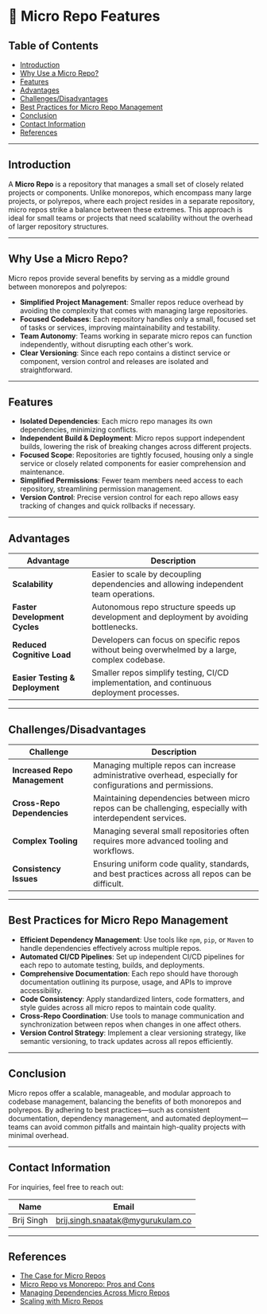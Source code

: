 # 🚀 Micro Repo Features

## Table of Contents
- [Introduction](#introduction)
- [Why Use a Micro Repo?](#why-use-a-micro-repo)
- [Features](#features)
- [Advantages](#advantages)
- [Challenges/Disadvantages](#challengesdisadvantages)
- [Best Practices for Micro Repo Management](#best-practices-for-micro-repo-management)
- [Conclusion](#conclusion)
- [Contact Information](#contact-information)
- [References](#references)

---

## Introduction
A **Micro Repo** is a repository that manages a small set of closely related projects or components. Unlike monorepos, which encompass many large projects, or polyrepos, where each project resides in a separate repository, micro repos strike a balance between these extremes. This approach is ideal for small teams or projects that need scalability without the overhead of larger repository structures.

---

## Why Use a Micro Repo?

Micro repos provide several benefits by serving as a middle ground between monorepos and polyrepos:

- **Simplified Project Management**: Smaller repos reduce overhead by avoiding the complexity that comes with managing large repositories.
- **Focused Codebases**: Each repository handles only a small, focused set of tasks or services, improving maintainability and testability.
- **Team Autonomy**: Teams working in separate micro repos can function independently, without disrupting each other's work.
- **Clear Versioning**: Since each repo contains a distinct service or component, version control and releases are isolated and straightforward.

---

## Features

- **Isolated Dependencies**: Each micro repo manages its own dependencies, minimizing conflicts.
- **Independent Build & Deployment**: Micro repos support independent builds, lowering the risk of breaking changes across different projects.
- **Focused Scope**: Repositories are tightly focused, housing only a single service or closely related components for easier comprehension and maintenance.
- **Simplified Permissions**: Fewer team members need access to each repository, streamlining permission management.
- **Version Control**: Precise version control for each repo allows easy tracking of changes and quick rollbacks if necessary.

---

## Advantages

| **Advantage**                 | **Description**                                                                            |
|-------------------------------|--------------------------------------------------------------------------------------------|
| **Scalability**                | Easier to scale by decoupling dependencies and allowing independent team operations.        |
| **Faster Development Cycles**  | Autonomous repo structure speeds up development and deployment by avoiding bottlenecks.    |
| **Reduced Cognitive Load**     | Developers can focus on specific repos without being overwhelmed by a large, complex codebase. |
| **Easier Testing & Deployment**| Smaller repos simplify testing, CI/CD implementation, and continuous deployment processes. |

---

## Challenges/Disadvantages

| **Challenge**                 | **Description**                                                                            |
|-------------------------------|--------------------------------------------------------------------------------------------|
| **Increased Repo Management**  | Managing multiple repos can increase administrative overhead, especially for configurations and permissions. |
| **Cross-Repo Dependencies**    | Maintaining dependencies between micro repos can be challenging, especially with interdependent services. |
| **Complex Tooling**            | Managing several small repositories often requires more advanced tooling and workflows.    |
| **Consistency Issues**         | Ensuring uniform code quality, standards, and best practices across all repos can be difficult. |

---

## Best Practices for Micro Repo Management

- **Efficient Dependency Management**: Use tools like `npm`, `pip`, or `Maven` to handle dependencies effectively across multiple repos.
- **Automated CI/CD Pipelines**: Set up independent CI/CD pipelines for each repo to automate testing, builds, and deployments.
- **Comprehensive Documentation**: Each repo should have thorough documentation outlining its purpose, usage, and APIs to improve accessibility.
- **Code Consistency**: Apply standardized linters, code formatters, and style guides across all micro repos to maintain code quality.
- **Cross-Repo Coordination**: Use tools to manage communication and synchronization between repos when changes in one affect others.
- **Version Control Strategy**: Implement a clear versioning strategy, like semantic versioning, to track updates across all repos efficiently.

---

## Conclusion
Micro repos offer a scalable, manageable, and modular approach to codebase management, balancing the benefits of both monorepos and polyrepos. By adhering to best practices—such as consistent documentation, dependency management, and automated deployment—teams can avoid common pitfalls and maintain high-quality projects with minimal overhead.

---

## Contact Information

For inquiries, feel free to reach out:

| **Name**       | **Email**                              |
|----------------|----------------------------------------|
| Brij Singh     | brij.singh.snaatak@mygurukulam.co      |

---

## References
- [The Case for Micro Repos](https://example.com/micro-repos-article)
- [Micro Repo vs Monorepo: Pros and Cons](https://example.com/pros-cons-microrepo)
- [Managing Dependencies Across Micro Repos](https://example.com/dependencies-management)
- [Scaling with Micro Repos](https://example.com/scaling-micro-repos)

